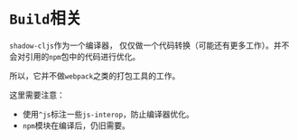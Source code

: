 # `Build`相关

`shadow-cljs`作为一个编译器， 仅仅做一个代码转换（可能还有更多工作）。并不会对引用的`npm`包中的代码进行优化。

所以，它并不做`webpack`之类的打包工具的工作。

这里需要注意：

- 使用`^js`标注一些`js-interop`，防止编译器优化。
- `npm`模块在编译后，仍旧需要。
